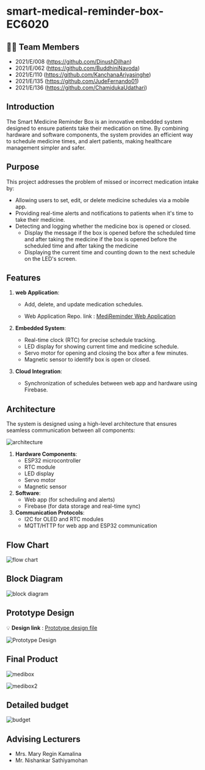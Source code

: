 # smart-medical-reminder-box-EC6020
## 👩‍💻 Team Members

- 2021/E/008 (https://github.com/DinushDilhan)
- 2021/E/062 (https://github.com/BuddhiniNavoda)
- 2021/E/110 (https://github.com/KanchanaAriyasinghe)
- 2021/E/135 (https://github.com/JudeFernando01)
- 2021/E/136 (https://github.com/ChamidukaUdathari)

##  Introduction
The Smart Medicine Reminder Box is an innovative embedded system designed to ensure patients take their medication on time. By combining hardware and software components, the system provides an efficient way to schedule medicine times, and alert patients, making healthcare management simpler and safer.

##  Purpose
This project addresses the problem of missed or incorrect medication intake by:
- Allowing users to set, edit, or delete medicine schedules via a mobile app.
- Providing real-time alerts and notifications to patients when it's time to take their medicine.
- Detecting and logging whether the medicine box is opened or closed.
  - Display the message  if the box is opened before the scheduled time and after taking the medicine
  if the box is opened before the scheduled time and after taking the medicine
  - Displaying the current time and counting down to the next schedule on the LED's screen.

##  Features
1. **web Application**:
   - Add, delete, and update medication schedules.
  
   - Web Application Repo. link : [MediReminder Web Application](https://github.com/BuddhiniNavoda/MedReminder_EC6020.git)

2. **Embedded System**:
   - Real-time clock (RTC) for precise schedule tracking.
   - LED display for showing current time and medicine schedule.
   - Servo motor for opening and closing the box after a few minutes.
   - Magnetic sensor to identify box is open or closed.
3. **Cloud Integration**:
   - Synchronization of schedules between web app and hardware using Firebase.

##  Architecture
The system is designed using a high-level architecture that ensures seamless communication between all components:

  ![architecture](https://github.com/BuddhiniNavoda/smart-medical-reminder-box-EC6020/blob/main/Block_Diagram/Architechture_new.png?raw=true)
1. **Hardware Components**: 
   - ESP32 microcontroller
   - RTC module
   - LED display
   - Servo motor
   - Magnetic sensor
2. **Software**:
   - Web app (for scheduling and alerts)
   - Firebase (for data storage and real-time sync)
3. **Communication Protocols**:
   - I2C for OLED and RTC modules
   - MQTT/HTTP for web app and ESP32 communication
     
## Flow Chart
  ![flow chart](https://github.com/BuddhiniNavoda/smart-medical-reminder-box-EC6020/blob/main/Flow_Chart/flow%20chart.PNG?raw=true)

## Block Diagram
  ![block diagram](https://github.com/BuddhiniNavoda/smart-medical-reminder-box-EC6020/blob/main/Block_Diagram/Block%20diagram_1.jpg?raw=true)


## Prototype Design


  💡  **Design link** : [Prototype design file ](https://wokwi.com/projects/421039257316816897)


  
  ![Prototype Design](https://github.com/BuddhiniNavoda/smart-medical-reminder-box-EC6020/blob/main/Design/prototype%20design_1.jpg?raw=true
)
## Final Product
![medibox](https://github.com/BuddhiniNavoda/smart-medical-reminder-box-EC6020/blob/main/Design/medibox.jpg?raw=true
)

![medibox2](https://github.com/BuddhiniNavoda/smart-medical-reminder-box-EC6020/blob/main/Design/medibox2.jpg?raw=true)

## Detailed budget
  ![budget](https://github.com/BuddhiniNavoda/smart-medical-reminder-box-EC6020/blob/main/Project_Proposal/buget_1.jpg?raw=true)


## Advising Lecturers
  - Mrs. Mary Regin Kamalina
  - Mr. Nishankar Sathiyamohan


  

   


